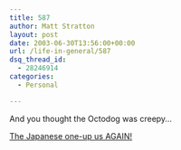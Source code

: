 ```yaml
---
title: 587
author: Matt Stratton
layout: post
date: 2003-06-30T13:56:00+00:00
url: /life-in-general/587
dsq_thread_id:
  - 28246914
categories:
  - Personal

---
```

And you thought the Octodog was creepy&#8230;

<a href="http://www.nipponham.co.jp/winny/kazari/index.html" target="_blank">The Japanese one-up us AGAIN!</a>